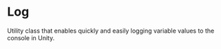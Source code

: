 # Log
Utility class that enables quickly and easily logging variable values to the console in Unity.
